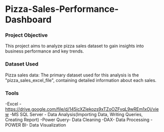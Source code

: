 # Pizza-Sales-Performance-Dashboard

### Project Objective
This project aims to analyze pizza sales dataset to gain insights into business performance and key trends.

### Dataset Used
Pizza sales data: The primary dataset used for this analysis is the "pizza_sales_excel_file", containing detailed information about each sales.

### Tools
-Excel - https://drive.google.com/file/d/145icXZlekozs9xTZoOZFvqL9wREm1xOj/view
-MS SQL Server - Data Analysis(Importing Data, Writing Queries, Creating Report)
-Power Query- Data Cleaning
-DAX- Data Processing
-POWER BI- Data Visualization
